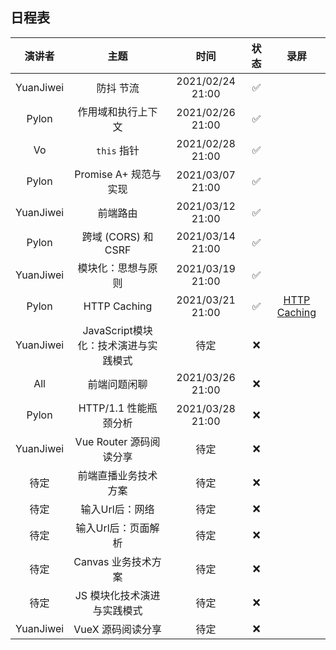 ## 日程表

|  演讲者   |         主题          |       时间       | 状态 | 录屏 |
| :-------: | :-------------------: | :--------------: | :--: | :--: |
| YuanJiwei |       防抖 节流       | 2021/02/24 21:00 |  ✅   |      |
|   Pylon   |  作用域和执行上下文    | 2021/02/26 21:00 |  ✅   |      |
|    Vo     |     `this`  指针      | 2021/02/28 21:00 |  ✅   |      |
|   Pylon   | Promise A+ 规范与实现 | 2021/03/07 21:00 |  ✅   |      |
| YuanJiwei |       前端路由        | 2021/03/12 21:00 |  ✅   |      |
|   Pylon   |  跨域 (CORS) 和 CSRF  | 2021/03/14 21:00 |  ✅   |      |
| YuanJiwei |    模块化：思想与原则  | 2021/03/19 21:00 |  ✅  |      |
|   Pylon   |     HTTP Caching      | 2021/03/21 21:00 |  ✅   |   [HTTP Caching](https://www.bilibili.com/video/BV17A411N7NG)   |
| YuanJiwei |JavaScript模块化：技术演进与实践模式 | 待定 |  ❌   |      |
| All | 前端问题闲聊 | 2021/03/26 21:00 |  ❌   |      |
| Pylon | HTTP/1.1 性能瓶颈分析 | 2021/03/28 21:00 |  ❌   |      |
| YuanJiwei | Vue Router 源码阅读分享 | 待定 |  ❌   |      |
| 待定 |前端直播业务技术方案    | 待定 |  ❌   |      |
| 待定 |输入Url后：网络     | 待定 |  ❌   |      |
| 待定 |输入Url后：页面解析 | 待定 |  ❌   |      |
| 待定 |Canvas 业务技术方案    | 待定 |  ❌   |      |
| 待定 |JS 模块化技术演进与实践模式 | 待定 | ❌    |      |
| YuanJiwei | VueX 源码阅读分享| 待定 |❌ |